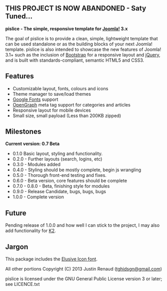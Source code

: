 THIS PROJECT IS NOW ABANDONED - Saty Tuned...
--------------

**pislice - The simple, responsive template for [Joomla!] 3.x**

The goal of pislice is to provide a clean, simple, lightweight template that can be used standalone or as the building blocks of your next Joomla! template.
pislice is also intended to showcase the new features of Joomla! 3.1+ such as the inclusion of [Bootstrap] for a responsive layout and [jQuery], and is built with standards-compliant, semantic HTML5 and CSS3.

Features
--------------

- Customizable layout, fonts, colours and icons
- Theme manager to save/load themes
- [Google Fonts] support
- [OpenGraph] meta tag support for categories and articles
- Responsive layout for mobile devices
- Small size, small payload (Less than 200KB zipped)

Milestones
--------------

**Current version: 0.7 Beta**

- 0.1.0 Basic layout, styling and functionality.
- 0.2.0 - Further layouts (search, logins, etc)
- 0.3.0 - Modules added
- 0.4.0 - Styling should be mostly complete, begin js wrangling
- 0.5.0 - Thorough front-end testing and fixes.
- 0.6.0 - Beta version, core features should be complete
- 0.7.0 - 0.8.0 - Beta, finishing style for modules
- 0.9.0 - Release Candidate, bugs, bugs, bugs
- 1.0.0 - Complete version

Future
--------------

Pending release of 1.0.0 and how well I can stick to the project, I may also add functionality for [K2].

Jargon
--------------

This package includes the [Elusive Icon font]. 

All other portions Copyright (C) 2013 Justin Renaud (tghidsgn@gmail.com)

pislice is licensed under the GNU General Public License version 3 or later; see LICENCE.txt

[Joomla!]: http://www.joomla.org
[Bootstrap]: http://twitter.github.com/bootstrap/
[jQuery]: http://www.jquery.com
[K2]: http://getk2.org
[Elusive Icon font]:https://github.com/aristath/elusive-iconfont
[Google Fonts]:http://www.google.com/fonts/
[OpenGraph]:http://ogp.me/
